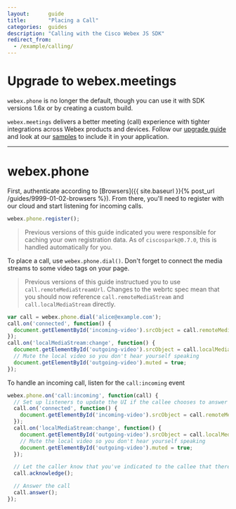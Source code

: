 ```yaml
---
layout:      guide
title:       "Placing a Call"
categories:  guides
description: "Calling with the Cisco Webex JS SDK"
redirect_from:
  - /example/calling/
---
```


# Upgrade to webex.meetings

`webex.phone` is no longer the default, though you can use it with SDK versions 1.6x or by creating a custom build.

`webex.meetings` delivers a better meeting (call) experience with tighter integrations across Webex products and devices. Follow our [upgrade guide](https://github.com/webex/webex-js-sdk/blob/master/packages/node_modules/%40webex/plugin-meetings/UPGRADING.md) and look at our [samples](https://github.com/webex/webex-js-sdk/blob/master/packages/node_modules/samples/browser-multi-party-call/app.js) to include it in your application.

---

# webex.phone

First, authenticate according to [Browsers]({{ site.baseurl }}{% post_url /guides/9999-01-02-browsers %}). From there, you'll need to register with our cloud and start listening for incoming calls.

```javascript
webex.phone.register();
```

> Previous versions of this guide indicated you were responsible for caching your own registration data. As of `ciscospark@0.7.0`, this is handled automatically for you.

To place a call, use `webex.phone.dial()`. Don't forget to connect the media streams to some video tags on your page.

> Previous versions of this guide instructued you to use `call.remoteMediaStreamUrl`. Changes to the webrtc spec mean that you should now reference `call.remoteMediaStream` and `call.localMediaStream` directly.

```javascript
var call = webex.phone.dial('alice@example.com');
call.on('connected', function() {
  document.getElementById('incoming-video').srcObject = call.remoteMediaStream;
});
call.on('localMediaStream:change', function() {
  document.getElementById('outgoing-video').srcObject = call.localMediaStream;
  // Mute the local video so you don't hear yourself speaking
  document.getElementById('outgoing-video').muted = true;
});
```

To handle an incoming call, listen for the `call:incoming` event

```javascript
webex.phone.on('call:incoming', function(call) {
  // Set up listeners to update the UI if the callee chooses to answer the call.
  call.on('connected', function() {
    document.getElementById('incoming-video').srcObject = call.remoteMediaStream;
  });
  call.on('localMediaStream:change', function() {
    document.getElementById('outgoing-video').srcObject = call.localMediaStream;
    // Mute the local video so you don't hear yourself speaking
    document.getElementById('outgoing-video').muted = true;
  });

  // Let the caller know that you've indicated to the callee that there's an incoming call
  call.acknowledge();

  // Answer the call
  call.answer();
});
```
